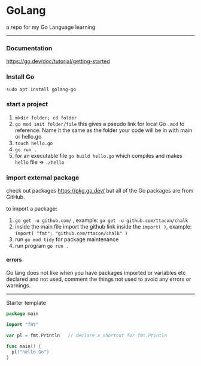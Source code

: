 # GoLang

a repo for my Go Language learning

---

### Documentation

https://go.dev/doc/tutorial/getting-started

### Install Go 

```
sudo apt install golang-go 
```


### start a project

1. `mkdir folder; cd folder`
2. `go mod init folder/file`  this gives a pseudo link for local Go `.mod` to reference. Name it the same as the folder your code will be in with main or hello.go
3. `touch hello.go`
4. `go run . `
5. for an executable file `go build hello.go` which compiles and makes `hello` file => `./hello`




### import external package

check out packages https://pkg.go.dev/  but all of the Go packages are from GitHub.

to import a package: 

1. `go get -u github.com/`  , example:  `go get -u github.com/ttacon/chalk`
2. inside the main file import the github link inside the `import( )`, example:  `import( "fmt"; "github.com/ttacon/chalk" )` 
3. run `go mod tidy` for package maintenance 
4. run program `go run .`


#### errors

Go lang does not like when you have packages imported or variables etc declared and not used, comment the things not used to avoid any errors or warnings. 



----

Starter template

```Go
package main

import "fmt"

var pl = fmt.Println   // declare a shortcut for fmt.Println

func main() {
  pl("hello Go")
}

```























